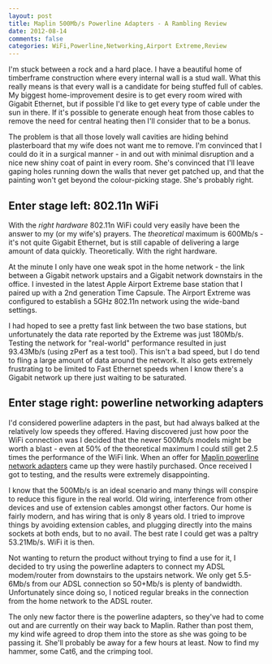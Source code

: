 ```yaml
---
layout: post
title: Maplin 500Mb/s Powerline Adapters - A Rambling Review
date: 2012-08-14
comments: false
categories: WiFi,Powerline,Networking,Airport Extreme,Review
---
```


I'm stuck between a rock and a hard place. I have a beautiful home of timberframe construction where every internal wall is a stud wall. What this really means is that every wall is a candidate for being stuffed full of cables. My biggest home-improvement desire is to get every room wired with Gigabit Ethernet, but if possible I'd like to get every type of cable under the sun in there. If it's possible to generate enough heat from those cables to remove the need for central heating then I'll consider that to be a bonus.

The problem is that all those lovely wall cavities are hiding behind plasterboard that my wife does not want me to remove. I'm convinced that I could do it in a surgical manner - in and out with minimal disruption and a nice new shiny coat of paint in every room. She's convinced that I'll leave gaping holes running down the walls that never get patched up, and that the painting won't get beyond the colour-picking stage. She's probably right.

## Enter stage left: 802.11n WiFi

With the *right hardware* 802.11n WiFi could very easily have been the answer to my (or my wife's) prayers. The *theoretical* maximum is 600Mb/s - it's not quite Gigabit Ethernet, but is still capable of delivering a large amount of data quickly. Theoretically. With the right hardware.

At the minute I only have one weak spot in the home network - the link between a Gigabit network upstairs and a Gigabit network downstairs in the office. I invested in the latest Apple Airport Extreme base station that I paired up with a 2nd generation Time Capsule. The Airport Extreme was configured to establish a 5GHz 802.11n network using the wide-band settings.

I had hoped to see a pretty fast link between the two base stations, but unfortunately the data rate reported by the Extreme was just 180Mb/s. Testing the network for "real-world" performance resulted in just 93.43Mb/s (using zPerf as a test tool). This isn't a bad speed, but I do tend to fling a large amount of data around the network. It also gets extremely frustrating to be limited to Fast Ethernet speeds when I know there's a Gigabit network up there just waiting to be saturated.


## Enter stage right: powerline networking adapters

I'd considered powerline adapters in the past, but had always balked at the relatively low speeds they offered. Having discovered just how poor the WiFi connection was I decided that the newer 500Mb/s models might be worth a blast - even at 50% of the theoretical maximum I could still get 2.5 times the performance of the WiFi link. When an offer for [Maplin powerline network adapters][] came up they were hastily purchased. Once received I got to testing, and the results were extremely disappointing.

I know that the 500Mb/s is an ideal scenario and many things will conspire to reduce this figure in the real world. Old wiring, interference from other devices and use of extension cables amongst other factors. Our home is fairly modern, and has wiring that is only 8 years old. I tried to improve things by avoiding extension cables, and plugging directly into the mains sockets at both ends, but to no avail. The best rate I could get was a paltry 53.21Mb/s. WiFi it is then.

Not wanting to return the product without trying to find a use for it, I decided to try using the powerline adapters to connect my ADSL modem/router from downstairs to the upstairs network. We only get 5.5-6Mb/s from our ADSL connection so 50+Mb/s is plenty of bandwidth. Unfortunately since doing so, I noticed regular breaks in the connection from the home network to the ADSL router.

The only new factor there is the powerline adapters, so they've had to come out and are currently on their way back to Maplin. Rather than post them, my kind wife agreed to drop them into the store as she was going to be passing it. She'll probably be away for a few hours at least. Now to find my hammer, some Cat6, and the crimping tool.


[Maplin powerline network adapters]: http://www.maplin.co.uk/500mbps-twin-powerline-starter-kit-626154